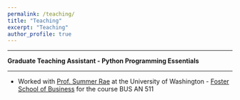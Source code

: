 ```yaml
---
permalink: /teaching/
title: "Teaching"
excerpt: "Teaching"
author_profile: true
---
```


-----
**Graduate Teaching Assistant - Python Programming Essentials**

-----
*	Worked with [Prof. Summer Rae](https://www.linkedin.com/in/summerela/) at the University of Washington - [Foster School of Business](https://foster.uw.edu/) for the course BUS AN 511
